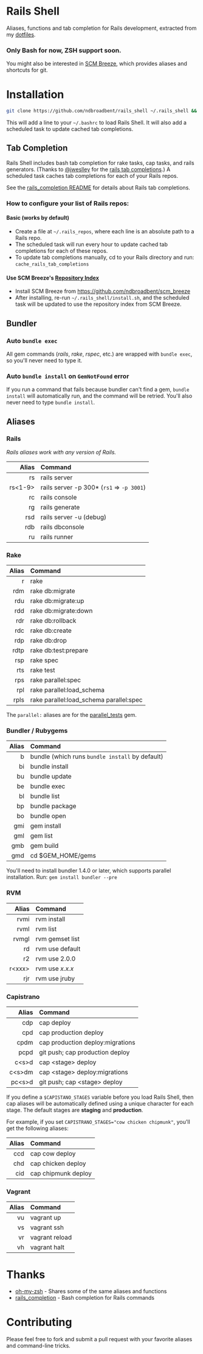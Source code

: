 # Rails Shell

Aliases, functions and tab completion for Rails development, extracted from my [dotfiles](https://github.com/ndbroadbent/dotfiles).

### Only Bash for now, ZSH support soon.

You might also be interested in [SCM Breeze](https://github.com/ndbroadbent/scm_breeze), which provides aliases and shortcuts for git.

# Installation

```bash
git clone https://github.com/ndbroadbent/rails_shell ~/.rails_shell && ~/.rails_shell/install.sh
```

This will add a line to your `~/.bashrc` to load Rails Shell.
It will also add a scheduled task to update cached tab completions.

## Tab Completion

Rails Shell includes bash tab completion for rake tasks, cap tasks, and rails generators. (Thanks to [@jweslley](https://github.com/jweslley) for the [rails tab completions](https://github.com/jweslley/rails_completion).)
A scheduled task caches tab completions for each of your Rails repos.

See the [rails_completion README](https://github.com/jweslley/rails_completion/#rails-completion) for details about Rails tab completions.


### How to configure your list of Rails repos:

#### Basic (works by default)

  * Create a file at `~/.rails_repos`, where each line is an absolute path to a Rails repo.
  * The scheduled task will run every hour to update cached tab completions for each of these repos.
  * To update tab completions manually, cd to your Rails directory and run: `cache_rails_tab_completions`

#### Use SCM Breeze's [Repository Index](https://github.com/ndbroadbent/scm_breeze#repository-index)

  * Install SCM Breeze from https://github.com/ndbroadbent/scm_breeze
  * After installing, re-run `~/.rails_shell/install.sh`, and the scheduled task will be updated to use the repository index from SCM Breeze.

## Bundler

### Auto `bundle exec`

All gem commands (*rails*, *rake*, *rspec*, etc.) are wrapped with `bundle exec`, so you'll never need to type it.

### Auto `bundle install` on `GemNotFound` error

If you run a command that fails because bundler can't find a gem,
`bundle install` will automatically run, and the command will be retried. You'll also never need to type `bundle install`.


## Aliases

### Rails

*Rails aliases work with any version of Rails.*

| Alias         | Command |
| ------------: | :------------- |
| rs | rails server |
| rs\<1-9> | rails server -p 300*   (`rs1` => `-p 3001`) |
| rc | rails console |
| rg | rails generate |
| rsd | rails server -u (debug) |
| rdb | rails dbconsole |
| ru | rails runner |


### Rake

| Alias         | Command |
| ------------: | :------------- |
| r | rake |
| rdm | rake db:migrate |
| rdu | rake db:migrate:up |
| rdd | rake db:migrate:down |
| rdr | rake db:rollback |
| rdc | rake db:create |
| rdp | rake db:drop |
| rdtp | rake db:test:prepare |
| rsp | rake spec |
| rts | rake test |
| rps | rake parallel:spec |
| rpl | rake parallel:load_schema |
| rpls | rake parallel:load_schema parallel:spec |

The `parallel:` aliases are for the [parallel_tests](https://github.com/grosser/parallel_tests) gem.

### Bundler / Rubygems

| Alias         | Command |
| ------------: | :------------- |
| b | bundle  (which runs `bundle install` by default) |
| bi | bundle install |
| bu | bundle update |
| be | bundle exec |
| bl | bundle list |
| bp | bundle package |
| bo | bundle open |
| gmi | gem install |
| gml | gem list |
| gmb | gem build |
| gmd | cd $GEM_HOME/gems |

You'll need to install bundler 1.4.0 or later, which supports parallel installation.
Run: `gem install bundler --pre`

### RVM

| Alias         | Command |
| ------------: | :------------- |
| rvmi | rvm install |
| rvml | rvm list |
| rvmgl | rvm gemset list |
| rd | rvm use default |
| r2 | rvm use 2.0.0 |
| r\<xxx> | rvm use *x.x.x* |
| rjr | rvm use jruby |

### Capistrano

| Alias         | Command |
| ------------: | :------------- |
| cdp | cap deploy |
| cpd | cap production deploy |
| cpdm | cap production deploy:migrations |
| pcpd | git push; cap production deploy |
| c\<s>d | cap \<stage> deploy |
| c\<s>dm | cap \<stage> deploy:migrations |
| pc\<s>d | git push; cap \<stage> deploy |

If you define a `$CAPISTANO_STAGES` variable before you load Rails Shell, then
cap aliases will be automatically defined using a unique character for each stage.
The default stages are **staging** and **production**.

For example, if you set `CAPISTRANO_STAGES="cow chicken chipmunk"`, you'll get the following aliases:

| Alias | Command |
| ---: | :---- |
| ccd | cap cow deploy |
| chd | cap chicken deploy |
| cid | cap chipmunk deploy |

### Vagrant

| Alias         | Command |
| ------------: | :------------- |
| vu | vagrant up |
| vs | vagrant ssh |
| vr | vagrant reload |
| vh | vagrant halt |

# Thanks

* [oh-my-zsh](https://github.com/robbyrussell/oh-my-zsh) - Shares some of the same aliases and functions
* [rails_completion](https://github.com/jweslley/rails_completion) - Bash completion for Rails commands

# Contributing

Please feel free to fork and submit a pull request with your favorite aliases and command-line tricks.
